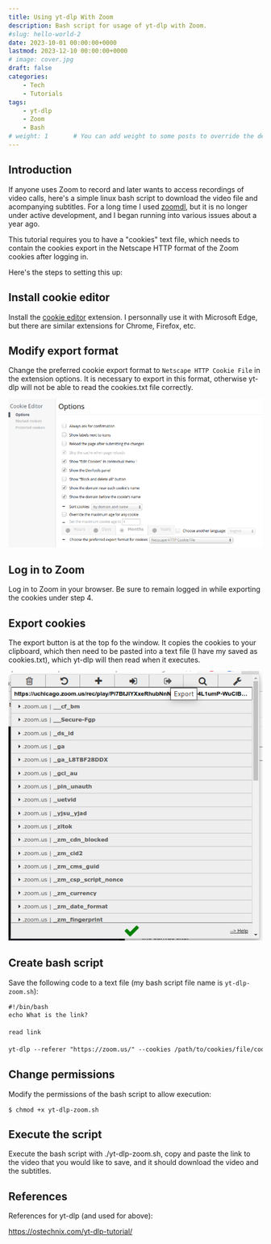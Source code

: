 ```yaml
---
title: Using yt-dlp With Zoom
description: Bash script for usage of yt-dlp with Zoom.
#slug: hello-world-2
date: 2023-10-01 00:00:00+0000
lastmod: 2023-12-10 00:00:00+0000
# image: cover.jpg
draft: false
categories:
    - Tech
    - Tutorials
tags:
    - yt-dlp
    - Zoom
    - Bash
# weight: 1       # You can add weight to some posts to override the default sorting (date descending)
---
```


## Introduction

If anyone uses Zoom to record and later wants to access recordings of video calls, here's a simple linux bash script to download the video file and acompanying subtitles. For a long time I used [zoomdl](https://github.com/Battleman/zoomdl), but it is no longer under active development, and I began running into various issues about a year ago.

This tutorial requires you to have a "cookies" text file, which needs to contain the cookies export in the Netscape HTTP format of the Zoom cookies after logging in.

Here's the steps to setting this up:

## Install cookie editor

Install the [cookie editor](https://microsoftedge.microsoft.com/addons/detail/cookie-editor/ajfboaconbpkglpfanbmlfgojgndmhmc) extension. I personnally use it with Microsoft Edge, but there are similar extensions for Chrome, Firefox, etc.

## Modify export format

Change the preferred cookie export format to `Netscape HTTP Cookie File` in the extension options. It is necessary to export in this format, otherwise yt-dlp will not be able to read the cookies.txt file correctly.

![Modify preferred export format](Modify_preferred_export_format.png)

## Log in to Zoom

Log in to Zoom in your browser. Be sure to remain logged in while exporting the cookies under step 4.

## Export cookies

The export button is at the top fo the window. It copies the cookies to your clipboard, which then need to be pasted into a text file (I have my saved as cookies.txt), which yt-dlp will then read when it executes.

![Export cookies](Export_cookies.png)

## Create bash script

Save the following code to a text file (my bash script file name is `yt-dlp-zoom.sh`):

```html
#!/bin/bash
echo What is the link?

read link

yt-dlp --referer "https://zoom.us/" --cookies /path/to/cookies/file/cookies.txt -o "%(title)s-%(id)s.%(ext)s" --write-subs $link
```

## Change permissions

Modify the permissions of the bash script to allow execution:

    $ chmod +x yt-dlp-zoom.sh

## Execute the script

Execute the bash script with ./yt-dlp-zoom.sh, copy and paste the link to the video that you would like to save, and it should download the video and the subtitles.

## References

References for yt-dlp (and used for above):

https://ostechnix.com/yt-dlp-tutorial/